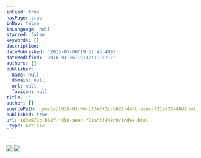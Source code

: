 ```yaml
---
inFeed: true
hasPage: true
inNav: false
inLanguage: null
starred: false
keywords: []
description: ''
datePublished: '2016-03-06T19:32:43.409Z'
dateModified: '2016-03-06T19:32:11.871Z'
authors: []
publisher:
  name: null
  domain: null
  url: null
  favicon: null
title: ''
author: []
sourcePath: _posts/2016-03-06-183e572c-b62f-445b-aeec-f21af33448d9.md
published: true
url: 183e572c-b62f-445b-aeec-f21af33448d9/index.html
_type: Article

---
```

![](https://the-grid-user-content.s3-us-west-2.amazonaws.com/1329686f-7fec-4406-baa1-fe545d6ad6d5.jpg)
![](https://the-grid-user-content.s3-us-west-2.amazonaws.com/a1401c52-4d9a-43c0-aa3a-ff38bc05bd98.jpg)